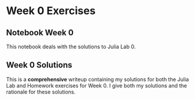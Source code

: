# Week 0 Exercises

## Notebook Week 0
This notebook deals with the solutions to Julia Lab 0. 

## Week 0 Solutions
This is a **comprehensive** writeup containing my solutions for both the Julia Lab and Homework exercises for Week 0. I give both my solutions and the rationale for these solutions. 
 
